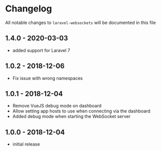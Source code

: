 # Changelog

All notable changes to `laravel-websockets` will be documented in this file

## 1.4.0 - 2020-03-03

- added support for Laravel 7

## 1.0.2 - 2018-12-06

- Fix issue with wrong namespaces

## 1.0.1 - 2018-12-04

- Remove VueJS debug mode on dashboard
- Allow setting app hosts to use when connecting via the dashboard
- Added debug mode when starting the WebSocket server

## 1.0.0 - 2018-12-04

- initial release
